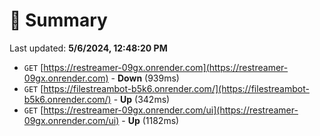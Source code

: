 # 📖 Summary
Last updated: **5/6/2024, 12:48:20 PM**

- `GET` [https://restreamer-09gx.onrender.com](https://restreamer-09gx.onrender.com) - **Down** (939ms)
- `GET` [https://filestreambot-b5k6.onrender.com/](https://filestreambot-b5k6.onrender.com/) - **Up** (342ms)
- `GET` [https://restreamer-09gx.onrender.com/ui](https://restreamer-09gx.onrender.com/ui) - **Up** (1182ms)
